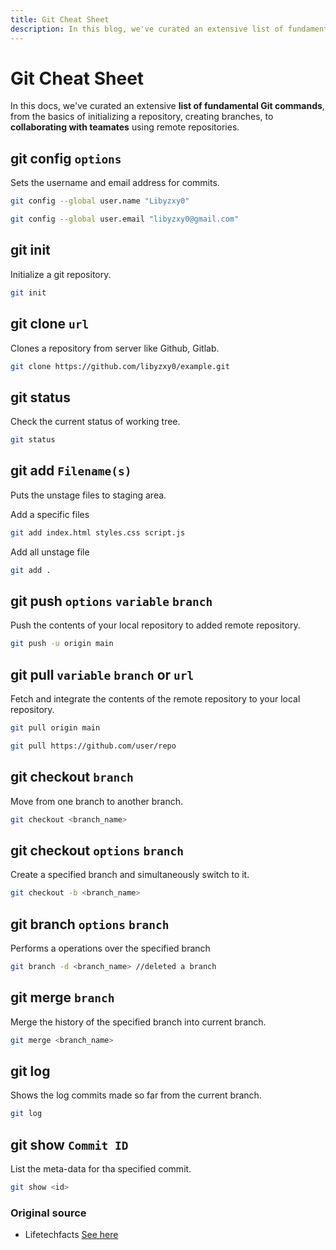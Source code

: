 ```yaml
---
title: Git Cheat Sheet
description: In this blog, we've curated an extensive list of fundamental Git commands, from the basics of initializing a repository, creating branches, to collaborating with teamates using remote repositories.
---
```


# Git Cheat Sheet
In this docs, we've curated an extensive **list of fundamental Git commands**, from the basics of initializing a repository, creating branches, to **collaborating with teamates** using remote repositories.

## git config ``options``
Sets the username and email address for commits.
```sh
git config --global user.name "Libyzxy0"
```
```sh
git config --global user.email "libyzxy0@gmail.com"
```

## git init
Initialize a git repository. 
```sh
git init
```

## git clone ``url``
Clones a repository from server like Github, Gitlab.

```sh
git clone https://github.com/libyzxy0/example.git
```

## git status
Check the current status of working tree.
```sh
git status
```

## git add ```Filename(s)```
Puts the unstage files to staging area.

Add a specific files
```sh
git add index.html styles.css script.js
```
Add all unstage file
```sh
git add .
```

## git push ``options`` ``variable`` ``branch``
Push the contents of your local repository to added remote repository. 
```sh
git push -u origin main
```

## git pull ``variable`` ``branch`` or ``url``
Fetch and integrate the contents of the remote repository to your local repository. 

```sh
git pull origin main
```
```sh
git pull https://github.com/user/repo
```

## git checkout ``branch``
Move from one branch to another branch.

```sh
git checkout <branch_name>
```

## git checkout ``options`` ``branch``
Create a specified branch and simultaneously switch to it. 
```sh
git checkout -b <branch_name>
```

## git branch ``options`` ``branch``
Performs a operations over the specified branch
```sh
git branch -d <branch_name> //deleted a branch
```

## git merge ``branch``
Merge the history of the specified branch into current branch. 
```sh
git merge <branch_name>
```

## git log
Shows the log commits made so far from the current branch. 
```sh
git log
```

## git show ``Commit ID``
List the meta-data for tha specified commit. 

```sh
git show <id>
```

### Original source 
* Lifetechfacts [See here](https://www.facebook.com/100068876440491/posts/pfbid02BQf3NgvrM65bSAPQrjJFDeeuWjmarun7eS1Ybc7zHQQksXBew7um5Zzk5ft1yKwTl/?app=fbl)
